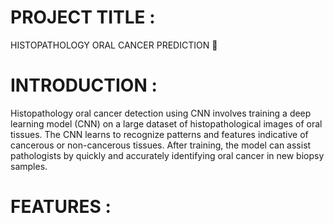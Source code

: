 # PROJECT TITLE : 
HISTOPATHOLOGY ORAL CANCER PREDICTION 🦷
# INTRODUCTION :
Histopathology oral cancer detection using CNN involves training a deep learning model (CNN) on a large dataset of histopathological images of oral tissues. The CNN learns to recognize patterns and features indicative of cancerous or non-cancerous tissues. After training, the model can assist pathologists by quickly and accurately identifying oral cancer in new biopsy samples.
# FEATURES :
